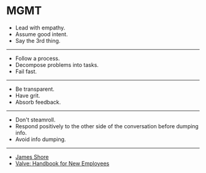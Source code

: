 # MGMT

* Lead with empathy.
* Assume good intent.
* Say the 3rd thing.

---

* Follow a process.
* Decompose problems into tasks.
* Fail fast.

---

* Be transparent.
* Have grit.
* Absorb feedback.

---

* Don't steamroll.
* Respond positively to the other side of the conversation before dumping info.
* Avoid info dumping.

---

* [James Shore](https://www.jamesshore.com/v2/blog/2024/a-software-engineering-career-ladder)
* [Valve: Handbook for New Employees](https://steamcdn-a.akamaihd.net/apps/valve/Valve_NewEmployeeHandbook.pdf)
